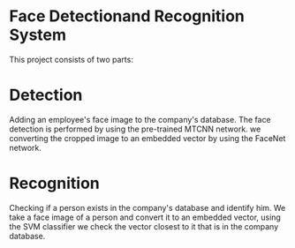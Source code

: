 # Face Detectionand Recognition System


This project consists of two parts: 

# Detection
Adding an employee's face image to the company's database.
The face detection is performed by using the pre-trained MTCNN network.
we converting the cropped image to an embedded vector by using the FaceNet network.

# Recognition
Checking if a person exists in the company's database and identify him.
We take a face image of a person and convert it to an embedded vector, using the SVM classifier we check the vector closest to it that is in the company database.
